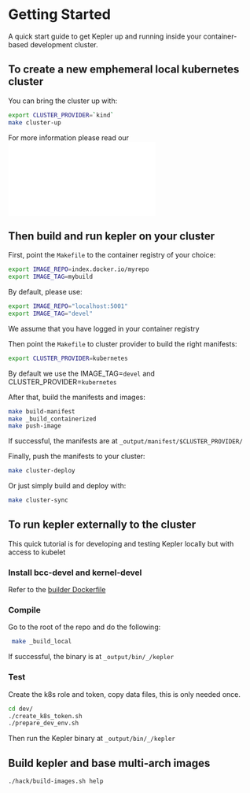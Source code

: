 # Getting Started

A quick start guide to get Kepler up and running inside your container-based development cluster.

## To create a new emphemeral local kubernetes cluster
You can bring the cluster up with:
```bash
export CLUSTER_PROVIDER=`kind`
make cluster-up
```

For more information please read our ![How to use cluster-up](cluster-up/README.md)

## Then build and run kepler on your cluster

First, point the `Makefile` to the container registry of your choice:

```bash
export IMAGE_REPO=index.docker.io/myrepo
export IMAGE_TAG=mybuild
```

By default, please use:
```bash
export IMAGE_REPO="localhost:5001"
export IMAGE_TAG="devel"
```

We assume that you have logged in your container registry

Then point the `Makefile` to cluster provider to build the right manifests:
```bash
export CLUSTER_PROVIDER=kubernetes
```

By default we use the IMAGE_TAG=`devel` and CLUSTER_PROVIDER=`kubernetes`

After that, build the manifests and images:
```bash
make build-manifest
make _build_containerized
make push-image
```

If successful, the manifests are at `_output/manifest/$CLUSTER_PROVIDER/`

Finally, push the manifests to your cluster:
```bash
make cluster-deploy
```

Or just simply build and deploy with:
```bash
make cluster-sync
```

## To run kepler externally to the cluster

This quick tutorial is for developing and testing Kepler locally but with access to kubelet

### Install bcc-devel and kernel-devel 

Refer to the [builder Dockerfile](https://github.com/sustainable-computing-io/kepler/blob/main/build/Dockerfile.builder)

### Compile 
Go to the root of the repo and do the following:

```bash
 make _build_local
```

If successful, the binary is at `_output/bin/_/kepler`

### Test

Create the k8s role and token, copy data files, this is only needed once.
```bash
cd dev/
./create_k8s_token.sh
./prepare_dev_env.sh
```

Then run the Kepler binary at `_output/bin/_/kepler`

## Build kepler and base multi-arch images
```bash
./hack/build-images.sh help
``` 
